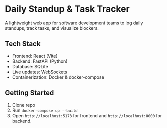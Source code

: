 # Daily Standup & Task Tracker

A lightweight web app for software development teams to log daily standups, track tasks, and visualize blockers.

## Tech Stack
- Frontend: React (Vite)
- Backend: FastAPI (Python)
- Database: SQLite
- Live updates: WebSockets
- Containerization: Docker & docker-compose

## Getting Started
1. Clone repo
2. Run `docker-compose up --build`
3. Open `http://localhost:5173` for frontend and `http://localhost:8000` for backend.
